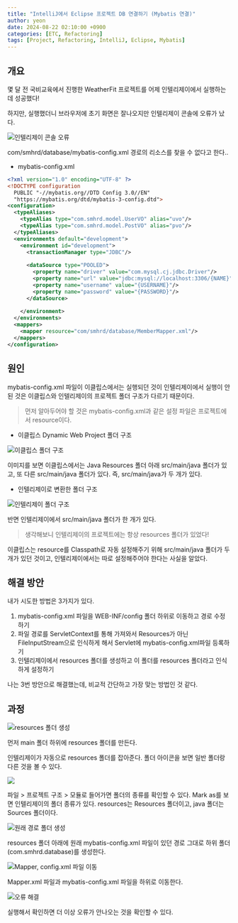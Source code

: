 ```yaml
---
title: "IntelliJ에서 Eclipse 프로젝트 DB 연결하기 (Mybatis 연결)"
author: yeon
date: 2024-08-22 02:10:00 +0900
categories: [ETC, Refactoring]
tags: [Project, Refactoring, IntelliJ, Eclipse, Mybatis]
---
```


## 개요

몇 달 전 국비교육에서 진행한 WeatherFit 프로젝트를 어제 인텔리제이에서 실행하는 데 성공했다!

하지만, 실행했더니 브라우저에 초기 화면은 잘나오지만 인텔리제이 콘솔에 오류가 났다.

![인텔리제이 콘솔 오류](/assets/img/WeatherFitRe2/image.png)

com/smhrd/database/mybatis-config.xml 경로의 리소스를 찾을 수 없다고 한다..

- mybatis-config.xml

```xml
<?xml version="1.0" encoding="UTF-8" ?>
<!DOCTYPE configuration
  PUBLIC "-//mybatis.org//DTD Config 3.0//EN"
  "https://mybatis.org/dtd/mybatis-3-config.dtd">
<configuration>
  <typeAliases>
    <typeAlias type="com.smhrd.model.UserVO" alias="uvo"/>
    <typeAlias type="com.smhrd.model.PostVO" alias="pvo"/>
  </typeAliases>
  <environments default="development">
    <environment id="development">
      <transactionManager type="JDBC"/>
      
      <dataSource type="POOLED">
        <property name="driver" value="com.mysql.cj.jdbc.Driver"/>
        <property name="url" value="jdbc:mysql://localhost:3306/{NAME}"/>
        <property name="username" value="{USERNAME}"/>
        <property name="password" value="{PASSWORD}"/>
      </dataSource>
      
    </environment>
  </environments>
  <mappers>
    <mapper resource="com/smhrd/database/MemberMapper.xml"/>
  </mappers>
</configuration>
```

## 원인

mybatis-config.xml 파일이 이클립스에서는 실행되던 것이 인텔리제이에서 실행이 안된 것은 이클립스와 인텔리제이의 프로젝트 폴더 구조가 다르기 때문이다.

> 먼저 알아두어야 할 것은 mybatis-config.xml과 같은 설정 파일은 프로젝트에서 resource이다.

- 이클립스 Dynamic Web Project 폴더 구조

![이클립스 폴더 구조](/assets/img/WeatherFitRe2/image-1.png)

이미지를 보면 이클립스에서는 Java Resources 폴더 아래 src/main/java 폴더가 있고, 또 다른 src/main/java 폴더가 있다. 즉, src/main/java가 두 개가 있다.

- 인텔리제이로 변환한 폴더 구조

![인텔리제이 폴더 구조](/assets/img/WeatherFitRe2/image-2.png)

반면 인텔리제이에서 src/main/java 폴더가 한 개가 있다.
> 생각해보니 인텔리제이의 프로젝트에는 항상 resources 폴더가 있었다!

이클립스는 resource를 Classpath로 자동 설정해주기 위해 src/main/java 폴더가 두 개가 있던 것이고, 인텔리제이에서는 따로 설정해주어야 한다는 사실을 알았다.

## 해결 방안

내가 시도한 방법은 3가지가 있다.

1. mybatis-config.xml 파일을 WEB-INF/config 폴더 하위로 이동하고 경로 수정하기
2. 파일 경로를 ServletContext를 통해 가져와서 Resources가 아닌 FileInputStream으로 인식하게 해서 Servlet에 mybatis-config.xml파일 등록하기
3. 인텔리제이에서 resources 폴더를 생성하고 이 폴더를 resources 폴더라고 인식하게 설정하기

나는 3번 방안으로 해결했는데, 비교적 간단하고 가장 맞는 방법인 것 같다.

## 과정

![resources 폴더 생성](/assets/img/WeatherFitRe2/image-3.png)

먼저 main 폴더 하위에 resources 폴더를 만든다.

인텔리제이가 자동으로 resources 폴더를 잡아준다. 폴더 아이콘을 보면 일반 폴더랑 다른 것을 볼 수 있다.

![](/assets/img/WeatherFitRe2/image-7.png)

파일 > 프로젝트 구조 > 모듈로 들어가면 폴더의 종류를 확인할 수 있다. Mark as를 보면 인텔리제이의 폴더 종류가 있다. resources는 Resources 폴더이고, java 폴더는 Sources 폴더이다.

![원래 경로 폴더 생성](/assets/img/WeatherFitRe2/image-4.png)

resources 폴더 아래에 원래 mybatis-config.xml 파일이 있던 경로 그대로 하위 폴더(com.smhrd.database)를 생성한다.

![Mapper, config.xml 파일 이동](/assets/img/WeatherFitRe2/image-5.png)

Mapper.xml 파일과 mybatis-config.xml 파일을 하위로 이동한다.

![오류 해결](/assets/img/WeatherFitRe2/image-6.png)

실행해서 확인하면 더 이상 오류가 안나오는 것을 확인할 수 있다.